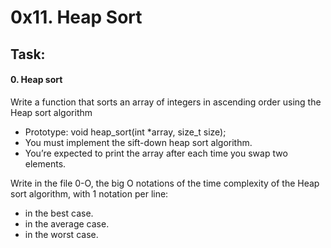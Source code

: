 # 0x11. Heap Sort

## Task:

#### 0. Heap sort
Write a function that sorts an array of integers in ascending order using the Heap sort algorithm

* Prototype: void heap_sort(int *array, size_t size);
* You must implement the sift-down heap sort algorithm.
* You’re expected to print the array after each time you swap two elements.

Write in the file 0-O, the big O notations of the time complexity of the Heap sort algorithm, with 1 notation per line:

* in the best case.
* in the average case.
* in the worst case.